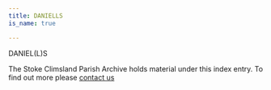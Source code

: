 ```yaml
---
title: DANIELLS
is_name: true

---
```


DANIEL(L)S


The Stoke Climsland Parish Archive holds material under this index entry. To find out more please [contact us](/contact/)
